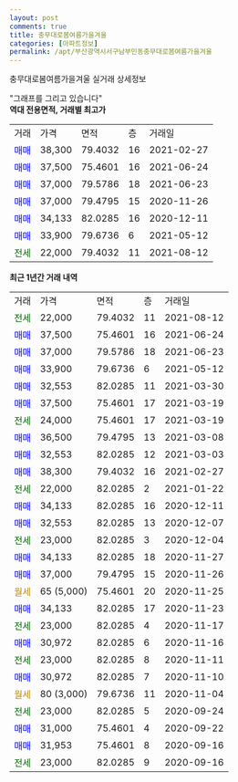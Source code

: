 ```yaml
---
layout: post
comments: true
title: 충무대로봄여름가을겨울
categories: [아파트정보]
permalink: /apt/부산광역시서구남부민동충무대로봄여름가을겨울
---
```


충무대로봄여름가을겨울 실거래 상세정보

<script type="text/javascript">
  google.charts.load('current', {'packages':['line', 'corechart']});
  google.charts.setOnLoadCallback(drawChart);

  function drawChart() {
    var data = new google.visualization.DataTable();
    data.addColumn('date', '거래일');
    data.addColumn('number', "매매");
    data.addColumn('number', "전세");
    data.addColumn('number', "전매");

    data.addRows([[new Date(Date.parse("2021-08-12")), null, 22000, null], [new Date(Date.parse("2021-06-24")), 37500, null, null], [new Date(Date.parse("2021-06-23")), 37000, null, null], [new Date(Date.parse("2021-05-12")), 33900, null, null], [new Date(Date.parse("2021-03-30")), 32553, null, null], [new Date(Date.parse("2021-03-19")), 37500, null, null], [new Date(Date.parse("2021-03-19")), null, 24000, null], [new Date(Date.parse("2021-03-08")), 36500, null, null], [new Date(Date.parse("2021-03-03")), 32553, null, null], [new Date(Date.parse("2021-02-27")), 38300, null, null], [new Date(Date.parse("2021-01-22")), null, 22000, null], [new Date(Date.parse("2020-12-11")), 34133, null, null], [new Date(Date.parse("2020-12-07")), 32553, null, null], [new Date(Date.parse("2020-12-04")), null, 23000, null], [new Date(Date.parse("2020-11-27")), 34133, null, null], [new Date(Date.parse("2020-11-26")), 37000, null, null], [new Date(Date.parse("2020-11-25")), null, null, null], [new Date(Date.parse("2020-11-23")), 34133, null, null], [new Date(Date.parse("2020-11-17")), null, 23000, null], [new Date(Date.parse("2020-11-16")), 30972, null, null], [new Date(Date.parse("2020-11-11")), null, 23000, null], [new Date(Date.parse("2020-11-10")), 30972, null, null], [new Date(Date.parse("2020-11-04")), null, null, null], [new Date(Date.parse("2020-09-24")), null, 23000, null], [new Date(Date.parse("2020-09-22")), 31000, null, null], [new Date(Date.parse("2020-09-16")), 31953, null, null], [new Date(Date.parse("2020-09-16")), null, 23000, null]]);

    var options = {
      hAxis: {
        format: 'yyyy/MM/dd'
      },    
      lineWidth: 0,
      pointsVisible: true,    
      title: '최근 1년간 유형별 실거래가 분포',
      legend: { position: 'bottom' }
    };

    var formatter = new google.visualization.NumberFormat({pattern:'###,###'} );
    formatter.format(data, 1);
    formatter.format(data, 2);
    
    setTimeout(function() {
        var chart = new google.visualization.LineChart(document.getElementById('columnchart_material'));
        chart.draw(data, (options));
        document.getElementById('loading').style.display = 'none';
    }, 200);
  }
</script>


<div id="loading" style="z-index:20; display: block; margin-left: 0px">"그래프를 그리고 있습니다"</div>
<div id="columnchart_material" style="width: 95%; margin-left: 0px; display: block"></div>
<!-- contents start -->
<b>역대 전용면적, 거래별 최고가</b>
<table class="sortable">
    <tr>
      <td>거래</td>
      <td>가격</td>
      <td>면적</td>
      <td>층</td>
      <td>거래일</td>
    </tr>
        <tr>
          <td><a style="color: blue">매매</a></td>
          <td>38,300</td>
          <td>79.4032</td>
          <td>16</td>
          <td>2021-02-27</td>
        </tr>            <tr>
          <td><a style="color: blue">매매</a></td>
          <td>37,500</td>
          <td>75.4601</td>
          <td>16</td>
          <td>2021-06-24</td>
        </tr>            <tr>
          <td><a style="color: blue">매매</a></td>
          <td>37,000</td>
          <td>79.5786</td>
          <td>18</td>
          <td>2021-06-23</td>
        </tr>            <tr>
          <td><a style="color: blue">매매</a></td>
          <td>37,000</td>
          <td>79.4795</td>
          <td>15</td>
          <td>2020-11-26</td>
        </tr>            <tr>
          <td><a style="color: blue">매매</a></td>
          <td>34,133</td>
          <td>82.0285</td>
          <td>16</td>
          <td>2020-12-11</td>
        </tr>            <tr>
          <td><a style="color: blue">매매</a></td>
          <td>33,900</td>
          <td>79.6736</td>
          <td>6</td>
          <td>2021-05-12</td>
        </tr>        
        <tr>
              <td><a style="color: darkgreen">전세</a></td>
              <td>22,000</td>
              <td>79.4032</td>
              <td>11</td>
              <td>2021-08-12</td>
            </tr>        
    
</table>

<b>최근 1년간 거래 내역</b>

<table class="sortable">
    <tr>
      <td>거래</td>
      <td>가격</td>
      <td>면적</td>
      <td>층</td>
      <td>거래일</td>
    </tr>
    <tr>
      <td><a style="color: darkgreen">전세</a></td>
      <td>22,000</td>
      <td>79.4032</td>
      <td>11</td>
      <td>2021-08-12</td>
    </tr>          <tr>
      <td><a style="color: blue">매매</a></td>
      <td>37,500</td>
      <td>75.4601</td>
      <td>16</td>
      <td>2021-06-24</td>
    </tr>          <tr>
      <td><a style="color: blue">매매</a></td>
      <td>37,000</td>
      <td>79.5786</td>
      <td>18</td>
      <td>2021-06-23</td>
    </tr>          <tr>
      <td><a style="color: blue">매매</a></td>
      <td>33,900</td>
      <td>79.6736</td>
      <td>6</td>
      <td>2021-05-12</td>
    </tr>          <tr>
      <td><a style="color: blue">매매</a></td>
      <td>32,553</td>
      <td>82.0285</td>
      <td>11</td>
      <td>2021-03-30</td>
    </tr>          <tr>
      <td><a style="color: blue">매매</a></td>
      <td>37,500</td>
      <td>75.4601</td>
      <td>17</td>
      <td>2021-03-19</td>
    </tr>          <tr>
      <td><a style="color: darkgreen">전세</a></td>
      <td>24,000</td>
      <td>75.4601</td>
      <td>17</td>
      <td>2021-03-19</td>
    </tr>          <tr>
      <td><a style="color: blue">매매</a></td>
      <td>36,500</td>
      <td>79.4795</td>
      <td>13</td>
      <td>2021-03-08</td>
    </tr>          <tr>
      <td><a style="color: blue">매매</a></td>
      <td>32,553</td>
      <td>82.0285</td>
      <td>12</td>
      <td>2021-03-03</td>
    </tr>          <tr>
      <td><a style="color: blue">매매</a></td>
      <td>38,300</td>
      <td>79.4032</td>
      <td>16</td>
      <td>2021-02-27</td>
    </tr>          <tr>
      <td><a style="color: darkgreen">전세</a></td>
      <td>22,000</td>
      <td>82.0285</td>
      <td>2</td>
      <td>2021-01-22</td>
    </tr>          <tr>
      <td><a style="color: blue">매매</a></td>
      <td>34,133</td>
      <td>82.0285</td>
      <td>16</td>
      <td>2020-12-11</td>
    </tr>          <tr>
      <td><a style="color: blue">매매</a></td>
      <td>32,553</td>
      <td>82.0285</td>
      <td>13</td>
      <td>2020-12-07</td>
    </tr>          <tr>
      <td><a style="color: darkgreen">전세</a></td>
      <td>23,000</td>
      <td>82.0285</td>
      <td>3</td>
      <td>2020-12-04</td>
    </tr>          <tr>
      <td><a style="color: blue">매매</a></td>
      <td>34,133</td>
      <td>82.0285</td>
      <td>18</td>
      <td>2020-11-27</td>
    </tr>          <tr>
      <td><a style="color: blue">매매</a></td>
      <td>37,000</td>
      <td>79.4795</td>
      <td>15</td>
      <td>2020-11-26</td>
    </tr>          <tr>
      <td><a style="color: darkgoldenrod">월세</a></td>
      <td>65 (5,000)</td>
      <td>75.4601</td>
      <td>20</td>
      <td>2020-11-25</td>
    </tr>          <tr>
      <td><a style="color: blue">매매</a></td>
      <td>34,133</td>
      <td>82.0285</td>
      <td>17</td>
      <td>2020-11-23</td>
    </tr>          <tr>
      <td><a style="color: darkgreen">전세</a></td>
      <td>23,000</td>
      <td>82.0285</td>
      <td>4</td>
      <td>2020-11-17</td>
    </tr>          <tr>
      <td><a style="color: blue">매매</a></td>
      <td>30,972</td>
      <td>82.0285</td>
      <td>6</td>
      <td>2020-11-16</td>
    </tr>          <tr>
      <td><a style="color: darkgreen">전세</a></td>
      <td>23,000</td>
      <td>82.0285</td>
      <td>8</td>
      <td>2020-11-11</td>
    </tr>          <tr>
      <td><a style="color: blue">매매</a></td>
      <td>30,972</td>
      <td>82.0285</td>
      <td>7</td>
      <td>2020-11-10</td>
    </tr>          <tr>
      <td><a style="color: darkgoldenrod">월세</a></td>
      <td>80 (3,000)</td>
      <td>79.6736</td>
      <td>11</td>
      <td>2020-11-04</td>
    </tr>          <tr>
      <td><a style="color: darkgreen">전세</a></td>
      <td>23,000</td>
      <td>82.0285</td>
      <td>5</td>
      <td>2020-09-24</td>
    </tr>          <tr>
      <td><a style="color: blue">매매</a></td>
      <td>31,000</td>
      <td>75.4601</td>
      <td>4</td>
      <td>2020-09-22</td>
    </tr>          <tr>
      <td><a style="color: blue">매매</a></td>
      <td>31,953</td>
      <td>75.4601</td>
      <td>8</td>
      <td>2020-09-16</td>
    </tr>          <tr>
      <td><a style="color: darkgreen">전세</a></td>
      <td>23,000</td>
      <td>82.0285</td>
      <td>9</td>
      <td>2020-09-16</td>
    </tr>      </table>
<!-- contents end -->    

